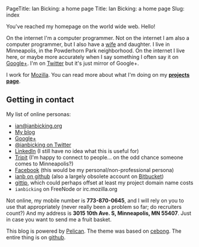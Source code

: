 PageTitle: Ian Bicking: a home page
Title: Ian Bicking: a home page
Slug: index

You've reached my homepage on the world wide web.  Hello!

On the internet I'm a computer programmer.  Not on the internet I am also a computer programmer, but I also have a [wife](http://emilymurphy.com) and daughter. I live in Minneapolis, in the Powderhorn Park neighborhood.  On the internet I live here, or maybe more accurately when I say something I often say it on [Google+](https://plus.google.com/+IanBicking/posts).  I'm on [Twitter](https://twitter.com/ianbicking) but it's just mirror of Google+.

I work for [Mozilla](http://www.mozilla.org/).  You can read more about what I'm doing on my [**projects page**](/projects.html).

## Getting in contact

My list of online personas:

- [ian@ianbicking.org](mailto:ian@ianbicking.org)
- [My blog](/blog/)
- [Google+](https://plus.google.com/+IanBicking/posts)
- [@ianbicking on Twitter](https://twitter.com/ianbicking)
- [LinkedIn](http://www.linkedin.com/in/ianbicking) (I still have no idea what this is useful for)
- [Tripit](https://www.tripit.com/people/ianb) (I'm happy to connect to people... on the odd chance someone comes to Minneapolis?)
- [Facebook](https://www.facebook.com/ianbicking) (this would be my personal/non-professional persona)
- [ianb on github](https://github.com/ianb/) (also a largely obsolete account on [Bitbucket](https://bitbucket.org/ianb))
- [gittip](https://www.gittip.com/ianbicking/), which could perhaps offset at least my project domain name costs
- `ianbicking` on FreeNode or irc.mozilla.org

Not online, my mobile number is **773-870-0645**, and I will rely on you to use that appropriately (never really been a problem so far; do recruiters count?)  And my address is **3015 10th Ave. S, Minneapolis, MN 55407**.  Just in case you want to send me a fruit basket.

This blog is powered by [Pelican](http://getpelican.com/).  The theme was based on [cebong](http://github.com/getpelican/pelican-themes). The entire thing is on [github](https://github.com/ianb/blog).
